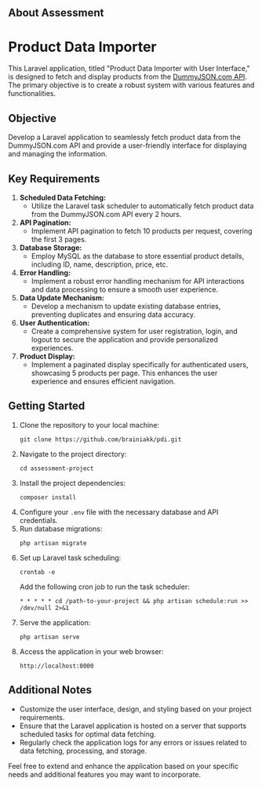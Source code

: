 ## About  Assessment
<!-- Product Data Importer Assessment -->

<h1>Product Data Importer</h1>

<p>This Laravel application, titled "Product Data Importer with User Interface," is designed to fetch and display products from the <a href="https://dummyjson.com/products" target="_blank">DummyJSON.com API</a>. The primary objective is to create a robust system with various features and functionalities.</p>

<!-- Objective -->

<h2>Objective</h2>

<p>Develop a Laravel application to seamlessly fetch product data from the DummyJSON.com API and provide a user-friendly interface for displaying and managing the information.</p>

<!-- Key Requirements -->

<h2>Key Requirements</h2>

<ol>
  <li><strong>Scheduled Data Fetching:</strong>
    <ul>
      <li>Utilize the Laravel task scheduler to automatically fetch product data from the DummyJSON.com API every 2 hours.</li>
    </ul>
  </li>

  <li><strong>API Pagination:</strong>
    <ul>
      <li>Implement API pagination to fetch 10 products per request, covering the first 3 pages.</li>
    </ul>
  </li>

  <li><strong>Database Storage:</strong>
    <ul>
      <li>Employ MySQL as the database to store essential product details, including ID, name, description, price, etc.</li>
    </ul>
  </li>

  <li><strong>Error Handling:</strong>
    <ul>
      <li>Implement a robust error handling mechanism for API interactions and data processing to ensure a smooth user experience.</li>
    </ul>
  </li>

  <li><strong>Data Update Mechanism:</strong>
    <ul>
      <li>Develop a mechanism to update existing database entries, preventing duplicates and ensuring data accuracy.</li>
    </ul>
  </li>

  <li><strong>User Authentication:</strong>
    <ul>
      <li>Create a comprehensive system for user registration, login, and logout to secure the application and provide personalized experiences.</li>
    </ul>
  </li>

  <li><strong>Product Display:</strong>
    <ul>
      <li>Implement a paginated display specifically for authenticated users, showcasing 5 products per page. This enhances the user experience and ensures efficient navigation.</li>
    </ul>
  </li>
</ol>

<!-- Getting Started -->

<h2>Getting Started</h2>

<ol>
  <li>Clone the repository to your local machine:
    <pre><code>git clone https://github.com/brainiakk/pdi.git</code></pre>
  </li>

  <li>Navigate to the project directory:
    <pre><code>cd assessment-project</code></pre>
  </li>

  <li>Install the project dependencies:
    <pre><code>composer install</code></pre>
  </li>

  <li>Configure your <code>.env</code> file with the necessary database and API credentials.</li>

  <li>Run database migrations:
    <pre><code>php artisan migrate</code></pre>
  </li>

  <li>Set up Laravel task scheduling:
    <pre><code>crontab -e</code></pre>
    Add the following cron job to run the task scheduler:
    <pre><code>* * * * * cd /path-to-your-project && php artisan schedule:run &gt;&gt; /dev/null 2&gt;&amp;1</code></pre>
  </li>

  <li>Serve the application:
    <pre><code>php artisan serve</code></pre>
  </li>

  <li>Access the application in your web browser:
    <pre><code>http://localhost:8000</code></pre>
  </li>
</ol>

<!-- Additional Notes -->

<h2>Additional Notes</h2>

<ul>
  <li>Customize the user interface, design, and styling based on your project requirements.</li>
  <li>Ensure that the Laravel application is hosted on a server that supports scheduled tasks for optimal data fetching.</li>
  <li>Regularly check the application logs for any errors or issues related to data fetching, processing, and storage.</li>
</ul>

<p>Feel free to extend and enhance the application based on your specific needs and additional features you may want to incorporate.</p>
